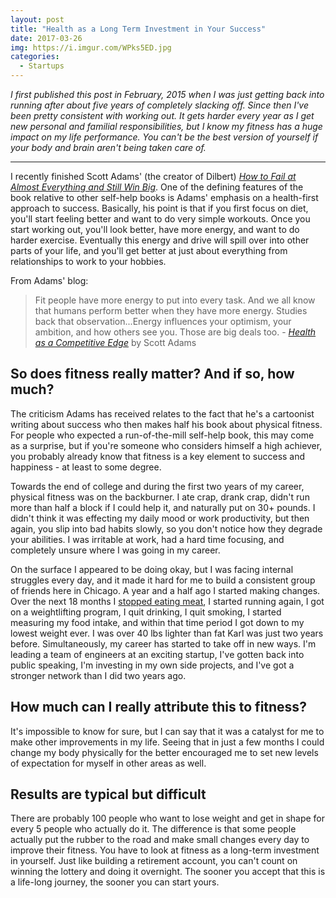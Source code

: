 ```yaml
---
layout: post
title: "Health as a Long Term Investment in Your Success"
date: 2017-03-26
img: https://i.imgur.com/WPks5ED.jpg
categories:
  - Startups
---
```

*I first published this post in February, 2015 when I was just getting back into running after about five years of completely slacking off. Since then I've been pretty consistent with working out. It gets harder every year as I get new personal and familial responsibilities, but I know my fitness has a huge impact on my life performance. You can't be the best version of yourself if your body and brain aren't being taken care of.*

-----

I recently finished Scott Adams' (the creator of Dilbert) [_How to Fail at Almost Everything and Still Win Big_](http://www.amazon.com/gp/product/1491518855/ref=as_li_tl?ie=UTF8&camp=1789&creative=390957&creativeASIN=1491518855&linkCode=as2&tag=volb-20&linkId=YFOLAZWYAXCJQEAI). One of the defining features of the book relative to other self-help books is Adams' emphasis on a health-first approach to success. Basically, his point is that if you first focus on diet, you'll start feeling better and want to do very simple workouts. Once you start working out, you'll look better, have more energy, and want to do harder exercise. Eventually this energy and drive will spill over into other parts of your life, and you'll get better at just about everything from relationships to work to your hobbies.

From Adams' blog:

> Fit people have more energy to put into every task. And we all know that humans perform better when they have more energy. Studies back that observation...Energy influences your optimism, your ambition, and how others see you. Those are big deals too. - [_Health as a Competitive Edge_](http://blog.dilbert.com/post/103051087451/health-as-a-competitive-edge) by Scott Adams

## So does fitness really matter? And if so, how much? 

The criticism Adams has received relates to the fact that he's a cartoonist writing about success who then makes half his book about physical fitness. For people who expected a run-of-the-mill self-help book, this may come as a surprise, but if you're someone who considers himself a high achiever, you probably already know that fitness is a key element to success and happiness - at least to some degree.

Towards the end of college and during the first two years of my career, physical fitness was on the backburner. I ate crap, drank crap, didn't run more than half a block if I could help it, and naturally put on 30+ pounds. I didn't think it was effecting my daily mood or work productivity, but then again, you slip into bad habits slowly, so you don't notice how they degrade your abilities. I was irritable at work, had a hard time focusing, and completely unsure where I was going in my career.

On the surface I appeared to be doing okay, but I was facing internal struggles every day, and it made it hard for me to build a consistent group of friends here in Chicago. A year and a half ago I started making changes. Over the next 18 months I [stopped eating meat](/posts/why-ive-decided-to-go-vegetarian), I started running again, I got on a weightlifting program, I quit drinking, I quit smoking, I started measuring my food intake, and within that time period I got down to my lowest weight ever. I was over 40 lbs lighter than fat Karl was just two years before. Simultaneously, my career has started to take off in new ways. I'm leading a team of engineers at an exciting startup, I've gotten back into public speaking, I'm investing in my own side projects, and I've got a stronger network than I did two years ago. 

## How much can I really attribute this to fitness?

It's impossible to know for sure, but I can say that it was a catalyst for me to make other improvements in my life. Seeing that in just a few months I could change my body physically for the better encouraged me to set new levels of expectation for myself in other areas as well. 

## Results are typical but difficult

There are probably 100 people who want to lose weight and get in shape for every 5 people who actually do it. The difference is that some people actually put the rubber to the road and make small changes every day to improve their fitness. You have to look at fitness as a long-term investment in yourself. Just like building a retirement account, you can't count on winning the lottery and doing it overnight. The sooner you accept that this is a life-long journey, the sooner you can start yours.
